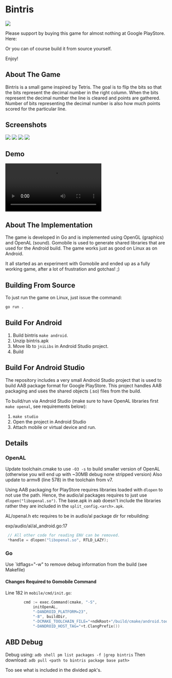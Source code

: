 # Bintris
![](https://raw.github.com/lallassu/bintris/master/raw_assets/screenshots/front.jpg)

Please support by buying this game for almost nothing at Google PlayStore.
Here:

Or you can of course build it from source yourself.

Enjoy!

## About The Game
Bintris is a small game inspired by Tetris. The goal is to flip the bits so that the
bits represent the decimal number in the right column. When the bits represent the decimal number
the line is cleared and points are gathered. Number of bits representing the decimal number is also how
much points scored for the particular line.

## Screenshots
![](https://raw.github.com/lallassu/bintris/master/raw_assets/screenshots/play.jpg)
![](https://raw.github.com/lallassu/bintris/master/raw_assets/screenshots/bitrot.jpg)
![](https://raw.github.com/lallassu/bintris/master/raw_assets/screenshots/scoreboard.jpg)
![](https://raw.github.com/lallassu/bintris/master/raw_assets/screenshots/howto.jpg)

## Demo
![](https://raw.github.com/lallassu/bintris/master/raw_assets/screenshots/demo.mp4)

<!--[![](https://raw.github.com/lallassu/gizmo/master/videopreview.png)](https://youtu.be/6zcQvsf4R4Q)-->

## About The Implementation
The game is developed in Go and is implemented using OpenGL (graphics) and OpenAL (sound). Gomobile is used
to generate shared libraries that are used for the Android build. The game works just as good on Linux as on Android.

It all started as an experiment with Gomobile and ended up as a fully working game, after a lot of frustration and gotchas! ;)


## Building From Source

To just run the game on Linux, just issue the command:
```bash
go run .
```

## Build For Android
1. Build bintris `make android`.
2. Unzip bintris.apk
3. Move lib to `jniLibs` in Android Studio project.
4. Build 

## Build For Android Studio
The repository includes a very small Android Studio project that is used to build AAB package format for Google PlayStore. This
project handles AAB packaging and uses the shared objects (.so) files from the build.

To build/run via Android Studio (make sure to have OpenAL libraries first `make openal`, see requirements below):

1. `make studio`
2. Open the project in Android Studio
3. Attach mobile or virtual device and run.

## Details

### OpenAL
Update toolchain.cmake to use `-O3 -s` to build smaller version of OpenAL (otherwise you will end up with ~30MB debug none stripped version)
Also update to armv8 (line 578) in the toolchain from v7.

Using AAB packaging for PlayStore requires libraries loaded with `dlopen` to not use the path. Hence,
the audio/al packages requires to just use `dlopen("libopenal.so")`. The base.apk in aab doesn't include
the libraries rather they are included in the `split_config.<arch>.apk`.

AL/openal.h etc requires to be in audio/al package dir for rebuilding:

exp/audio/al/al_android.go:17 
```c
 // All other code for reading ENV can be removed.
 *handle = dlopen("libopenal.so", RTLD_LAZY);
```

### Go
Use `ldflags="-w" to remove debug information from the build (see Makefile)

#### Changes Required to Gomobile Command
Line 182 in `mobile/cmd/init.go`:
```go
		cmd := exec.Command(cmake, "-S",
			initOpenAL,
			"-DANDROID_PLATFORM=23",
			"-B", buildDir,
			"-DCMAKE_TOOLCHAIN_FILE="+ndkRoot+"/build/cmake/android.toolchain.cmake",
			"-DANDROID_HOST_TAG="+t.ClangPrefix())
```

## ABD Debug
Debug using:
`adb shell pm list packages -f |grep bintris`
Then download:
`adb pull <path to bintris package base path>`

Too see what is included in the divided apk's.

